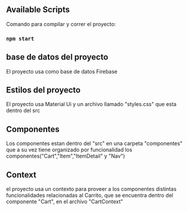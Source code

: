 ## Available Scripts

Comando para compilar y correr el proyecto:
### `npm start`

## base de datos del proyecto
El proyecto usa como base de datos Firebase

## Estilos del proyecto
El proyecto usa Material Ui y un archivo llamado "styles.css" que esta dentro del src

## Componentes
Los componentes estan dentro del "src" en una carpeta "componentes" que a su vez tiene organizado por funcionalidad los componentes("Cart","Item","ItemDetail" y "Nav")

## Context
el proyecto usa un contexto para proveer a los componentes distintas funcionalidades relacionadas al Carrito, que se encuentra dentro del componente "Cart", en el archivo "CartContext"
 